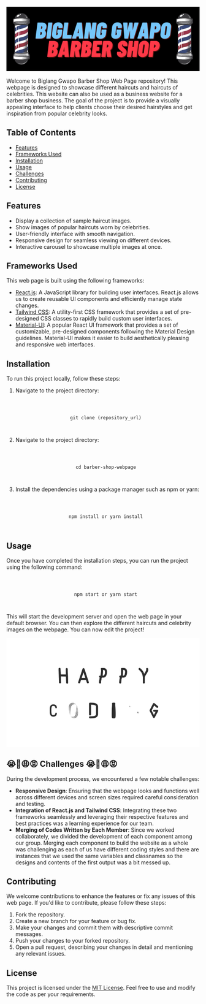 <p align="center">
  <img src="banner.png" alt="Image" />
</p>

Welcome to Biglang Gwapo Barber Shop Web Page repository! This webpage is designed to showcase different haircuts and haircuts of celebrities. This website can also be used as a business website for a barber shop business. The goal of the project is to provide a visually appealing interface to help clients choose their desired hairstyles and get inspiration from popular celebrity looks.

## Table of Contents
- [Features](#features)
- [Frameworks Used](#frameworks-used)
- [Installation](#installation)
- [Usage](#usage)
- [Challenges](#challenges)
- [Contributing](#contributing)
- [License](#license)

## Features

- Display a collection of sample haircut images.
- Show images of popular haircuts worn by celebrities.
- User-friendly interface with smooth navigation.
- Responsive design for seamless viewing on different devices.
- Interactive carousel to showcase multiple images at once.

## Frameworks Used

This web page is built using the following frameworks:

- [React.js](https://reactjs.org/): A JavaScript library for building user interfaces. React.js allows us to create reusable UI components and efficiently manage state changes.
- [Tailwind CSS](https://tailwindcss.com/): A utility-first CSS framework that provides a set of pre-designed CSS classes to rapidly build custom user interfaces.
- [Material-UI](https://material-ui.com/): A popular React UI framework that provides a set of customizable, pre-designed components following the Material Design guidelines. Material-UI makes it easier to build aesthetically pleasing and responsive web interfaces.


## Installation

To run this project locally, follow these steps:

1. Navigate to the project directory:
<pre><code>
<p align="center">
  git clone (repository_url)
</p>
</code></pre>

2. Navigate to the project directory:
<pre><code>
<p align="center">
  cd barber-shop-webpage
</p>
</code></pre>

3. Install the dependencies using a package manager such as npm or yarn:
<pre><code>
<p align="center">
  npm install or yarn install
</p>
</code></pre>


## Usage

Once you have completed the installation steps, you can run the project using the following command:
<pre><code>
<p align="center">
  npm start or yarn start
</p>
</code></pre>

This will start the development server and open the web page in your default browser. You can then explore the different haircuts and celebrity images on the webpage. You can now edit the project!

![Animation](happycoding.gif?autoplay=true)


## 😭😤😩😡 Challenges 😭😤😩😡

During the development process, we encountered a few notable challenges:

- **Responsive Design**: Ensuring that the webpage looks and functions well across different devices and screen sizes required careful consideration and testing.
- **Integration of React.js and Tailwind CSS**: Integrating these two frameworks seamlessly and leveraging their respective features and best practices was a learning experience for our team.
- **Merging of Codes Written by Each Member**: Since we worked collaborately, we divided the development of each component among our group. Merging each component to build the website as a whole was challenging as each of us have different coding styles and there are instances that we used the same variables and classnames so the designs and contents of the first output was a bit messed up.

## Contributing

We welcome contributions to enhance the features or fix any issues of this web page. If you'd like to contribute, please follow these steps:

1. Fork the repository.
2. Create a new branch for your feature or bug fix.
3. Make your changes and commit them with descriptive commit messages.
4. Push your changes to your forked repository.
5. Open a pull request, describing your changes in detail and mentioning any relevant issues.

## License

This project is licensed under the [MIT License](LICENSE). Feel free to use and modify the code as per your requirements.






